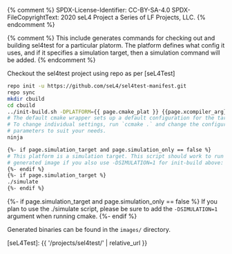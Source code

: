 {% comment %}
SPDX-License-Identifier: CC-BY-SA-4.0
SPDX-FileCopyrightText: 2020 seL4 Project a Series of LF Projects, LLC.
{% endcomment %}

{% comment %}
This include generates commands for checking out and building sel4test for a particular platorm.
The platform defines what config it uses, and if it specifies a simulation target, then a simulation command will be added.
{% endcomment %}

Checkout the sel4test project using repo as per [seL4Test]
```bash
repo init -u https://github.com/seL4/sel4test-manifest.git
repo sync
mkdir cbuild
cd cbuild
../init-build.sh -DPLATFORM={{ page.cmake_plat }} {{page.xcompiler_arg}}
# The default cmake wrapper sets up a default configuration for the target platform.
# To change individual settings, run `ccmake .` and change the configuration
# parameters to suit your needs.
ninja

{%- if page.simulation_target and page.simulation_only == false %}
# This platform is a simulation target. This script should work to run the
# generated image if you also use -DSIMULATION=1 for init-build above:
{%- endif %}
{%- if page.simulation_target %}
./simulate
{%- endif %}

```

{%- if page.simulation_target and page.simulation_only == false %}
If you plan to use the ./simulate script, please be sure to add the
`-DSIMULATION=1` argument when running cmake.
{%- endif %}

Generated binaries can be found in the `images/` directory.

[seL4Test]: {{ '/projects/sel4test/' | relative_url }}
